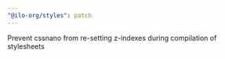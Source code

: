 ```yaml
---
"@ilo-org/styles": patch
---
```


Prevent cssnano from re-setting z-indexes during compilation of stylesheets
